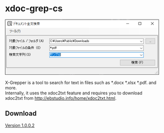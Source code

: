 # xdoc-grep-cs

![Screenshot](https://raw.githubusercontent.com/wertrain/xdoc-grep-cs/main/screenshot.PNG)

X-Grepper is a tool to search for text in files such as \*.docx \*.xlsx \*.pdf. and more.  
Internally, it uses the xdoc2txt feature and requires you to download xdoc2txt from http://ebstudio.info/home/xdoc2txt.html.

## Download
[Version 1.0.0.2](https://wertrain.github.io/software/XDocGrep.zip "XDocGrep.zip")
